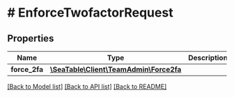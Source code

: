 # # EnforceTwofactorRequest

## Properties

Name | Type | Description | Notes
------------ | ------------- | ------------- | -------------
**force_2fa** | [**\SeaTable\Client\TeamAdmin\Force2fa**](Force2fa.md) |  | [optional]

[[Back to Model list]](../../README.md#models) [[Back to API list]](../../README.md#endpoints) [[Back to README]](../../README.md)

